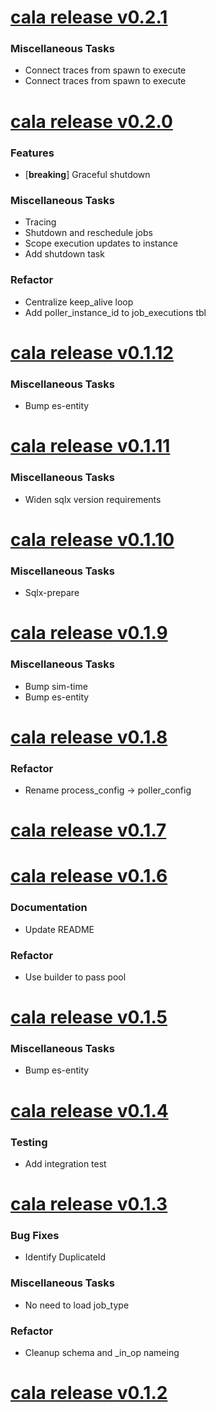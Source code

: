 # [cala release v0.2.1](https://github.com/GaloyMoney/cala/releases/tag/0.2.1)


### Miscellaneous Tasks

- Connect traces from spawn to execute
- Connect traces from spawn to execute

# [cala release v0.2.0](https://github.com/GaloyMoney/cala/releases/tag/0.2.0)


### Features

- [**breaking**] Graceful shutdown

### Miscellaneous Tasks

- Tracing
- Shutdown and reschedule jobs
- Scope execution updates to instance
- Add shutdown task

### Refactor

- Centralize keep_alive loop
- Add poller_instance_id to job_executions tbl

# [cala release v0.1.12](https://github.com/GaloyMoney/cala/releases/tag/0.1.12)


### Miscellaneous Tasks

- Bump es-entity

# [cala release v0.1.11](https://github.com/GaloyMoney/cala/releases/tag/0.1.11)


### Miscellaneous Tasks

- Widen sqlx version requirements

# [cala release v0.1.10](https://github.com/GaloyMoney/cala/releases/tag/0.1.10)


### Miscellaneous Tasks

- Sqlx-prepare

# [cala release v0.1.9](https://github.com/GaloyMoney/cala/releases/tag/0.1.9)


### Miscellaneous Tasks

- Bump sim-time
- Bump es-entity

# [cala release v0.1.8](https://github.com/GaloyMoney/cala/releases/tag/0.1.8)


### Refactor

- Rename process_config -> poller_config

# [cala release v0.1.7](https://github.com/GaloyMoney/cala/releases/tag/0.1.7)



# [cala release v0.1.6](https://github.com/GaloyMoney/cala/releases/tag/0.1.6)


### Documentation

- Update README

### Refactor

- Use builder to pass pool

# [cala release v0.1.5](https://github.com/GaloyMoney/cala/releases/tag/0.1.5)


### Miscellaneous Tasks

- Bump es-entity

# [cala release v0.1.4](https://github.com/GaloyMoney/cala/releases/tag/0.1.4)


### Testing

- Add integration test

# [cala release v0.1.3](https://github.com/GaloyMoney/cala/releases/tag/0.1.3)


### Bug Fixes

- Identify DuplicateId

### Miscellaneous Tasks

- No need to load job_type

### Refactor

- Cleanup schema and _in_op nameing

# [cala release v0.1.2](https://github.com/GaloyMoney/cala/releases/tag/0.1.2)
